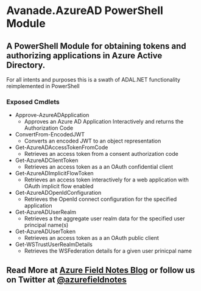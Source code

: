[Azure Field Notes Blog]: https://www.azurefieldnotes.com/2016/08/03/azure-azure-active-directory-powershell-hard-way/
[@azurefieldnotes]: https://twitter.com/azurefieldnotes
# Avanade.AzureAD PowerShell Module
## A PowerShell Module for obtaining tokens and authorizing applications in Azure Active Directory.

For all intents and purposes this is a swath of ADAL.NET functionality reimplemented in PowerShell

### Exposed Cmdlets
* Approve-AzureADApplication
    * Approves an Azure AD Application Interactively and returns the Authorization Code
* ConvertFrom-EncodedJWT         
    * Converts an encoded JWT to an object representation
* Get-AzureADAccessTokenFromCode 
    * Retrieves an access token from a consent authorization code
* Get-AzureADClientToken         
    * Retrieves an access token as a an OAuth confidential client
* Get-AzureADImplicitFlowToken   
    * Retrieves an access token interactively for a web application with OAuth implicit flow enabled
* Get-AzureADOpenIdConfiguration 
    * Retrieves the OpenId connect configuration for the specified application
* Get-AzureADUserRealm           
    * Retrieves a the aggregate user realm data for the specified user principal name(s)
* Get-AzureADUserToken           
    * Retrieves an access token as a an OAuth public client
* Get-WSTrustUserRealmDetails
    * Retrieves the WSFederation details for a given user prinicpal name


## Read More at [Azure Field Notes Blog][] or follow us on Twitter at [@azurefieldnotes][]
